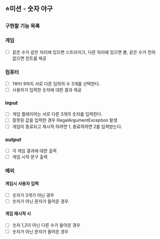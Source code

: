 ## ⭐미션 - 숫자 야구

### 구현할 기능 목록

### 게임
- [ ] 같은 수가 같은 자리에 있으면 스트라이크, 다른 자리에 있으면 볼, 같은 수가 전혀 없으면 힌트를 제공

### 컴퓨터
- [ ] 1부터 9까지 서로 다른 임의의 수 3개를 선택한다.
- [ ] 사용자가 입력한 숫자에 대한 결과 제공

### input
- [ ] 게임 플레이어는 서로 다른 3개의 숫자를 입력한다.
- [ ] 잘못된 값을 입력한 경우 IllegalArgumentException 발생
- [ ] 게임이 종료되고 재시작 하려면 1, 종료하려면 2를 입력받는다.

### output
- [ ] 각 게임 결과에 대한 출력
- [ ] 게임 시작 문구 출력

### 예외
#### 게임시 사용자 입력 
- [ ] 숫자가 3개가 아닌 경우
- [ ] 숫자가 아닌 문자가 들어온 경우
#### 게임 재시작 시
- [ ] 숫자 1,2이 아닌 다른 수가 들어온 경우
- [ ] 숫자가 아닌 문자가 들어온 경우